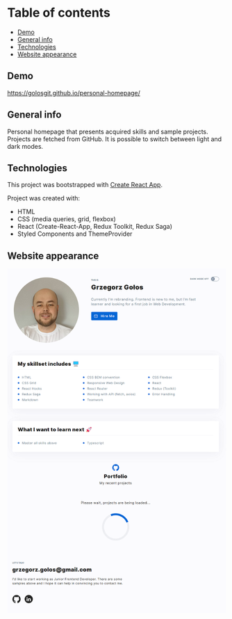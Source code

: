 # Table of contents

- [Demo](#demo)
- [General info](#general-info)
- [Technologies](#technologies)
- [Website appearance](#appearance)

## Demo

https://golosgit.github.io/personal-homepage/

## General info

Personal homepage that presents acquired skills and sample projects. Projects are fetched from GitHub. It is possible to switch between light and dark modes.

## Technologies

This project was bootstrapped with [Create React App](https://github.com/facebook/create-react-app).

Project was created with:

- HTML
- CSS (media queries, grid, flexbox)
- React (Create-React-App, Redux Toolkit, Redux Saga)
- Styled Components and ThemeProvider

## Website appearance

![Website appearance](https://raw.githubusercontent.com/golosgit/personal-homepage/public/personal_homepage.png)